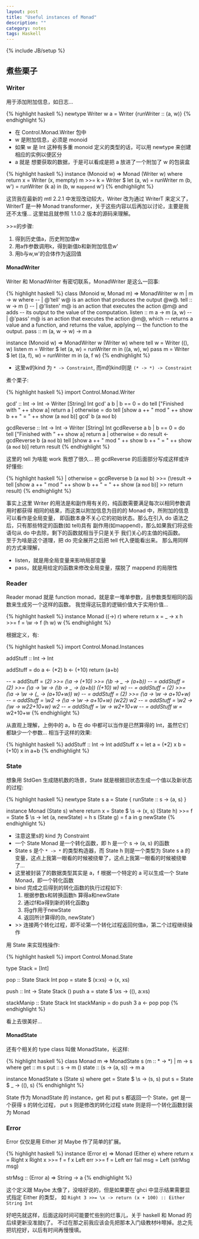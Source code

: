 ```yaml
---
layout: post
title: "Useful instances of Monad"
description: ""
category: notes
tags: Haskell
---
```

{% include JB/setup %}

## 煮些栗子

### Writer

用于添加附加信息，如日志...

{% highlight haskell %}
newtype Writer w a = Writer {runWriter :: (a, w)}
{% endhighlight %}

* 在 Control.Monad.Writer 包中
* w 是附加信息，必须是 monoid
* 如果 w 是 Int 这种有多重 monoid 定义的类型的话，可以用 newtype 来创建相应的实例以便区分
* a 就是 想要获取的数据，于是可以看成是把 a 放进了一个附加了 w 的包装盒

{% highlight haskell %}
instance (Monoid w) => Monad (Writer w) where
    return x = Writer (x, mempty)
    m >>= k = Writer $ let
            (a, w)  = runWriter m
            (b, w') = runWriter (k a)
            in (b, w `mappend` w')
{% endhighlight %}

这货我在最新的 mtl 2.2.1 中发现改动较大，Writer 改为通过 WriterT 来定义了，
WriterT 是一种 Monad transformer，关于这些内容以后再加以讨论，主要是我还不太懂...
这里姑且就参照 1.1.0.2 版本的源码来理解。

\>\>=的步骤:

1. 得到历史值a，历史附加值w
2. 用a作参数调用k，得到新值b和新附加信息w'
3. 用b与w,w'的合体作为返回值

#### MonadWriter

Writer 和 MonadWriter 有密切联系，MonadWriter 是这么一回事:

{% highlight haskell %}
class (Monoid w, Monad m) => MonadWriter w m | m -> w where
    -- | @'tell' w@ is an action that produces the output @w@.
    tell   :: w -> m ()
    -- | @'listen' m@ is an action that executes the action @m@ and adds
    -- its output to the value of the computation.
    listen :: m a -> m (a, w)
    -- | @'pass' m@ is an action that executes the action @m@, which
    -- returns a value and a function, and returns the value, applying
    -- the function to the output.
    pass   :: m (a, w -> w) -> m a

instance (Monoid w) => MonadWriter w (Writer w) where
    tell   w = Writer ((), w)
    listen m = Writer $ let (a, w) = runWriter m in ((a, w), w)
    pass   m = Writer $ let ((a, f), w) = runWriter m in (a, f w)
{% endhighlight %}

* 这里w的kind 为 `* -> Constraint`, 而m的kind则是 `(* -> *) -> Constraint`

煮个栗子:

{% highlight haskell %}
import Control.Monad.Writer

gcd' :: Int -> Int -> Writer [String] Int
gcd' a b
    | b == 0 = do
        tell ["Finished with " ++ show a]
        return a
    | otherwise = do
        tell [show a ++ " mod " ++ show b ++ " = " ++ show (a `mod` b)]
        gcd' b (a `mod` b)

gcdReverse :: Int -> Int -> Writer [String] Int
gcdReverse a b
    | b == 0 = do
        tell ["Finished with " ++ show a]
        return a
    | otherwise = do
        result <- gcdReverse b (a `mod` b)
        tell [show a ++ " mod " ++ show b ++ " = " ++ show (a `mod` b)]
        return result
{% endhighlight %}

这里的 tell 为啥能 work 我想了很久...
把 gcdReverse 的后面部分写成这样或许好懂些:

{% highlight haskell %}
| otherwise = gcdReverse b (a `mod` b) >>= (\result ->
        tell [show a ++ " mod " ++ show b ++ " = " ++ show (a `mod` b)]
        >> return result)
{% endhighlight %}

事实上这里 Writer 的用法是和副作用有关的，纯函数需要满足每次以相同参数调用时都获得
相同的结果，而这类以附加信息为目的的 Monad 中，所附加的信息可以看作是全局变量，
即函数本身不关心它的初始状态。那么在引入 do 语法之后，只有那些特定的函数(如 tell)具有
副作用(如mappend)，那么如果我们将这些语句从 do 中去除，剩下的函数就相当于只是关于
我们关心的主值的纯函数。
<br/>
至于为啥是这个道理，把 do 完全展开之后把 tell 代入便能看出来。
那么用同样的方式来理解，

* listen，就是用全局变量来影响局部变量
* pass，就是用给定的函数来修改全局变量，摆脱了 mappend 的局限性

### Reader

Reader monad 就是 function monad，就是拿一堆单参数，且参数类型相同的函数来生成另一个这样的函数。
我觉得这玩意的逻辑价值大于实用价值...

{% highlight haskell %}
instance Monad ((->) r) where
    return x = \_ -> x
    h >>= f = \w -> f (h w) w
{% endhighlight %}

根据定义，有:

{% highlight haskell %}
import Control.Monad.Instances

addStuff :: Int -> Int

addStuff = do
    a <- (*2)
    b <- (+10)
    return (a+b)

-- =
addStuff = (*2) >>= (\a ->
           (+10) >>= (\b ->
           \_ -> (a+b))
-- =
addStuff = (*2) >>= (\a ->
           \w -> (\b -> \_ -> (a+b)) ((+10) w) w)
-- =
addStuff = (*2) >>= (\a ->
           \w -> (\_ -> (a+10+w)) w)
-- =
addStuff = (*2) >>= (\a -> \w -> a+10+w)
-- =
addStuff = \w2 -> (\a -> \w -> a+10+w) (w2*2) w2
-- =
addStuff = \w2 -> (\w -> w2*2+10+w) w2
-- =
addStuff = \w -> w*2+10+w
-- =
addStuff w = w*2+10+w
{% endhighlight %}

从直观上理解，上例中的 a，b 在 do 中都可以当作是已然算得的 Int，虽然它们
都缺少一个参数... 相当于这样的效果:

{% highlight haskell %}
addStuff :: Int -> Int
addStuff x = let
    a = (*2) x
    b = (+10) x
    in a+b
{% endhighlight %}

### State

想象用 StdGen 生成随机数的场景，State 就是根据旧状态生成一个值以及新状态的过程:

{% highlight haskell %}
newtype State s a = State { runState :: s -> (a, s) }

instance Monad (State s) where
    return x = State $ \s -> (x, s)
    (State h) >>= f = State $ \s -> let (a, newState) = h s
                                        (State g) = f a
                                    in g newState
{% endhighlight %}

* 注意这里s的 kind 为 Constraint
* 一个 State Monad 是一个转化函数，即 h 是一个 s -\> (a, s) 的函数
* State s 是个 `* -> *` 的类型构造器，而 State h 则是一个类型为 State s a 的变量，这点上我第一眼看的时候被绕晕了，这点上我第一眼看的时候被绕晕了...
* 这里被封装了的数据类型其实是 a，f 根据一个特定的 a 可以生成一个 State Monad，即一个转化函数
* bind 完成之后得到的转化函数的执行过程如下:
    1. 根据参数s和转换函数h 算得a和newState
    2. 通过f和a得到新的转化函数g
    3. 将g作用于newState
    4. 返回所计算得的(b, newState')
* \>\> 连接两个转化过程，即不论第一个转化过程返回何值a，第二个过程继续操作

用 State 来实现栈操作:

{% highlight haskell %}
import Control.Monad.State

type Stack = [Int]

pop :: State Stack Int
pop = state $ \(x:xs) -> (x, xs)

push :: Int -> State Stack ()
push a = state $ \xs -> ((), a:xs)

stackManip :: State Stack Int
stackManip = do
    push 3
    a <- pop
    pop
{% endhighlight %}

看上去很美好...

#### MonadState

还有个相关的 type class 叫做 MonadState，长这样:

{% highlight haskell %}
class Monad m => MonadState s (m :: * -> *) | m -> s where
    get :: m s
    put :: s -> m ()
    state :: (s -> (a, s)) -> m a

instance MonadState s (State s) where
    get   = State $ \s -> (s, s)
    put s = State $ \_ -> ((), s)
{% endhighlight %}

State 作为 MonadState 的 instance，get 和 put s 都返回一个 State，get 是一个获得 s 的转化过程，
put s 则是修改的转化过程
state 则是将一个转化函数封装为 Monad

### Error

Error 仅仅是用 Either 对 Maybe 作了简单的扩展。

{% highlight haskell %}
instance (Error e) => Monad (Either e) where
    return x = Right x
    Right x >>= f = f x
    Left err >>= f = Left err
    fail msg = Left (strMsg msg)

strMsg :: (Error a) => String -> a
{% endhighlight %}

这个定义跟 Maybe 太像了，没啥好说的，但是如果要在 ghci 中显示结果需要显式指定 Either 的类型，
如 `Right 3 >>= \x -> return (x + 100) :: Either String Int`

好吧先就这样，后面这段时间可能要忙些别的烂事儿，关于 haskell 和 Monad 的后续更新没准就tj了。
不过在那之前我应该会先把那本入门级教材咔嚓掉。总之先把坑挖好，以后有时间再慢慢填。

